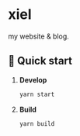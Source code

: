 # xiel

my website & blog.

## 🚀 Quick start

1.  **Develop**

    ```sh
    yarn start
    ```

2.  **Build**

    ```sh
    yarn build
    ```
